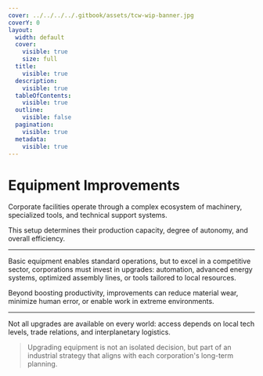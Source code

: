 ```yaml
---
cover: ../../../../.gitbook/assets/tcw-wip-banner.jpg
coverY: 0
layout:
  width: default
  cover:
    visible: true
    size: full
  title:
    visible: true
  description:
    visible: true
  tableOfContents:
    visible: true
  outline:
    visible: false
  pagination:
    visible: true
  metadata:
    visible: true
---
```


# Equipment Improvements

Corporate facilities operate through a complex ecosystem of machinery, specialized tools, and technical support systems.

This setup determines their production capacity, degree of autonomy, and overall efficiency.

***

Basic equipment enables standard operations, but to excel in a competitive sector, corporations must invest in upgrades: automation, advanced energy systems, optimized assembly lines, or tools tailored to local resources.

Beyond boosting productivity, improvements can reduce material wear, minimize human error, or enable work in extreme environments.

***

Not all upgrades are available on every world: access depends on local tech levels, trade relations, and interplanetary logistics.

> Upgrading equipment is not an isolated decision, but part of an industrial strategy that aligns with each corporation's long-term planning.
